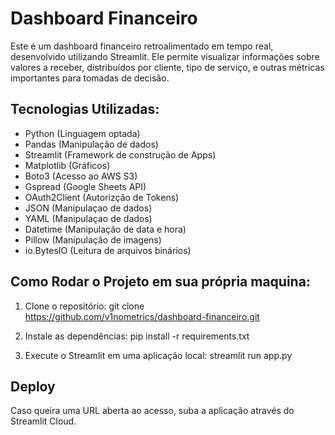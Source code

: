 ﻿# Dashboard Financeiro

Este é um dashboard financeiro retroalimentado em tempo real, desenvolvido utilizando Streamlit. Ele permite visualizar informações sobre valores a receber, distribuídos por cliente, tipo de serviço, e outras métricas importantes para tomadas de decisão.

## Tecnologias Utilizadas:
- Python (Linguagem optada)
- Pandas (Manipulação de dados)
- Streamlit (Framework de construção de Apps)
- Matplotlib (Gráficos)
- Boto3 (Acesso ao AWS S3)
- Gspread (Google Sheets API)
- OAuth2Client (Autorizção de Tokens)
- JSON (Manipulaçao de dados)
- YAML (Manipulaçao de dados)
- Datetime (Manipulação de data e hora)
- Pillow (Manipulação de imagens)
- io.BytesIO (Leitura de arquivos binários)


## Como Rodar o Projeto em sua própria maquina:
1. Clone o repositório:
   git clone https://github.com/v1nometrics/dashboard-financeiro.git
   
3. Instale as dependências:
   pip install -r requirements.txt

4. Execute o Streamlit em uma aplicação local:
   streamlit run app.py

## Deploy
 Caso queira uma URL aberta ao acesso, suba a aplicação através do Streamlit Cloud.
